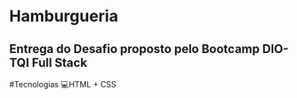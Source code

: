 # Hamburgueria
## Entrega do Desafio proposto pelo Bootcamp DIO- TQI Full Stack

#Tecnologias
💻HTML + CSS
